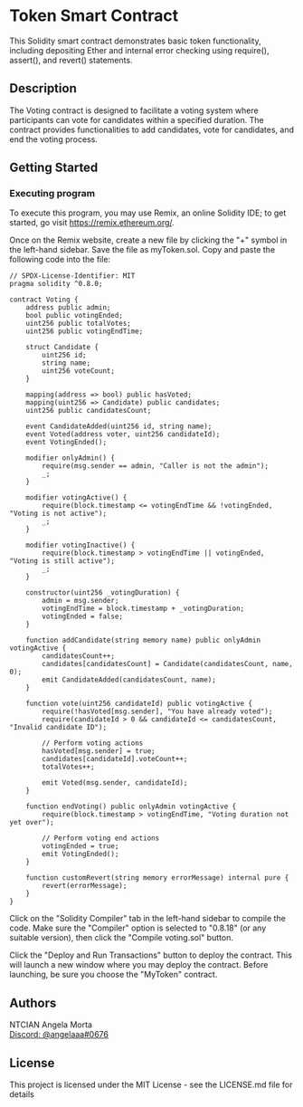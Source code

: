 # Token Smart Contract

This Solidity smart contract demonstrates basic token functionality, including depositing Ether and internal error checking using require(), assert(), and revert() statements.

## Description

The Voting contract is designed to facilitate a voting system where participants can vote for candidates within a specified duration. The contract provides functionalities to add candidates, vote for candidates, and end the voting process.

## Getting Started

### Executing program

To execute this program, you may use Remix, an online Solidity IDE; to get started, go visit https://remix.ethereum.org/.

Once on the Remix website, create a new file by clicking the "+" symbol in the left-hand sidebar. Save the file as myToken.sol. Copy and paste the following code into the file:

```solidity
// SPDX-License-Identifier: MIT
pragma solidity ^0.8.0;

contract Voting {
    address public admin;
    bool public votingEnded;
    uint256 public totalVotes;
    uint256 public votingEndTime;

    struct Candidate {
        uint256 id;
        string name;
        uint256 voteCount;
    }

    mapping(address => bool) public hasVoted;
    mapping(uint256 => Candidate) public candidates;
    uint256 public candidatesCount;

    event CandidateAdded(uint256 id, string name);
    event Voted(address voter, uint256 candidateId);
    event VotingEnded();

    modifier onlyAdmin() {
        require(msg.sender == admin, "Caller is not the admin");
        _;
    }

    modifier votingActive() {
        require(block.timestamp <= votingEndTime && !votingEnded, "Voting is not active");
        _;
    }

    modifier votingInactive() {
        require(block.timestamp > votingEndTime || votingEnded, "Voting is still active");
        _;
    }

    constructor(uint256 _votingDuration) {
        admin = msg.sender;
        votingEndTime = block.timestamp + _votingDuration;
        votingEnded = false;
    }

    function addCandidate(string memory name) public onlyAdmin votingActive {
        candidatesCount++;
        candidates[candidatesCount] = Candidate(candidatesCount, name, 0);
        emit CandidateAdded(candidatesCount, name);
    }

    function vote(uint256 candidateId) public votingActive {
        require(!hasVoted[msg.sender], "You have already voted");
        require(candidateId > 0 && candidateId <= candidatesCount, "Invalid candidate ID");

        // Perform voting actions
        hasVoted[msg.sender] = true;
        candidates[candidateId].voteCount++;
        totalVotes++;

        emit Voted(msg.sender, candidateId);
    }

    function endVoting() public onlyAdmin votingActive {
        require(block.timestamp > votingEndTime, "Voting duration not yet over");

        // Perform voting end actions
        votingEnded = true;
        emit VotingEnded();
    }

    function customRevert(string memory errorMessage) internal pure {
        revert(errorMessage);
    }
}

```

Click on the "Solidity Compiler" tab in the left-hand sidebar to compile the code. Make sure the "Compiler" option is selected to "0.8.18" (or any suitable version), then click the "Compile voting.sol" button.

Click the "Deploy and Run Transactions" button to deploy the contract. This will launch a new window where you may deploy the contract. Before launching, be sure you choose the "MyToken" contract.


## Authors

NTCIAN Angela Morta
<br>
[Discord: @angelaaa#0676](https://discordapp.com/users/angelaaa#0676)

## License

This project is licensed under the MIT License - see the LICENSE.md file for details
